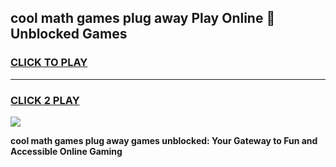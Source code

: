 
## cool math games plug away Play Online 👋 Unblocked Games
<h3>
<a href="https://news.freeplayer.one?title=cool_math_games_plug_away&ref=17CMG">CLICK TO PLAY</a></h3>
<hr>

<h3>
<a href="https://news.freeplayer.one?title=cool_math_games_plug_away&ref=17CMG">CLICK 2 PLAY</a>
  
</h3>

<a href="https://news.freeplayer.one?title=cool_math_games_plug_away&ref=17CMG/"><img src="https://clearcache.store/games.png"></a>


**cool math games plug away games unblocked: Your Gateway to Fun and Accessible Online Gaming**
